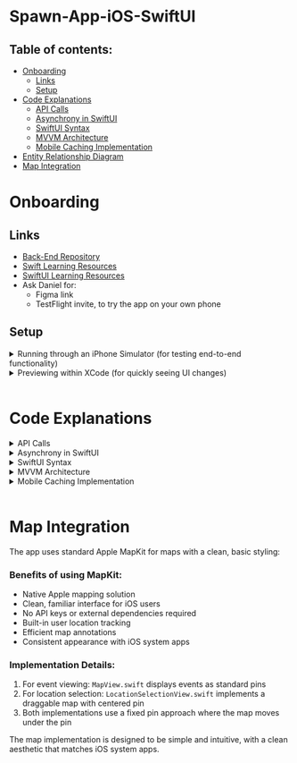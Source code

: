 # Spawn-App-iOS-SwiftUI

## Table of contents:
- [Onboarding](#onboarding)
  - [Links](#links)
  - [Setup](#setup)
- [Code Explanations](#code-explanations)
    - [API Calls](#api-calls)
    - [Asynchrony in SwiftUI](#asynchrony-in-swiftui)
    - [SwiftUI Syntax](#swiftui-syntax)
    - [MVVM Architecture](#mvvm-architecture)
    - [Mobile Caching Implementation](#mobile-caching-implementation)
- [Entity Relationship Diagram](#entity-relationship-diagram)
- [Map Integration](#map-integration)

# Onboarding

## Links

- [Back-End Repository](https://github.com/Daggerpov/Spawn-App-Back-End)
- [Swift Learning Resources](https://danielagapov.notion.site/Coding-Learning-Resources-5e2294e8ffa342b0bd103aafee808f99#12edfd4fb3e380a5b6dee6d78a2c67dd:~:text=File%20Structure-,Swift,-Basics)
- [SwiftUI Learning Resources](https://danielagapov.notion.site/Coding-Learning-Resources-5e2294e8ffa342b0bd103aafee808f99#12edfd4fb3e380a5b6dee6d78a2c67dd)
- Ask Daniel for:
    - Figma link
    - TestFlight invite, to try the app on your own phone


## Setup

<details>

<summary> Running through an iPhone Simulator (for testing end-to-end functionality) </summary>

This is simply done through clicking here (or Cmd+R): 

![alt text](images/onboarding-images/image-4.png)

</details>

<details>

<summary> Previewing within XCode (for quickly seeing UI changes) </summary>

</br>

Firstly, in `MockAPIService.swift` is where you'll be able to dictate whether the app is being mocked, through the `isMocked` variable, as you can see here:
![alt text](images/onboarding-images/image.png)
This should be set to `true` if you're working on a UI-specific feature that will be previewed within XCode often for making UI tweaks.

On that topic, to preview within XCode, you can toggle that through toggling "Edit" -> "Canvas"

![alt text](images/onboarding-images/image-1.png)

However, you'll only be able to preview SwiftUI files that include this section here (typically at the bottom of the file):

![alt text](images/onboarding-images/image-2.png)

More complicated case, to supply initial state and `init()` parameters:

![alt text](images/onboarding-images/image-3.png)

</details>

</br>

# Code Explanations

<details>

<summary> API Calls </summary>

</br>

### API Calls

- In our codebase, we do these API calls from within `ViewModel`s, which leverage the `IAPIService` interface methods, implemented in `APIService.swift` and implemented as mocks in `MockAPIService.swift`
    - An example of this is here:
    ![alt text](images/onboarding-images/image-12.png)
    - As you can see, the method is marked `async`
    - It interfaces with our [back-end API](https://github.com/Daggerpov/Spawn-App-Back-End), as the URLs match up with our endpoints in the back-end `Controllers/` directory
        - The URL is concatenated with our back-end's base URL defined here:
        ![alt text](images/onboarding-images/image-13.png)
    - We surround all code with a `do-catch`, similar to other languages' `try-catch` blocks.
- `APIService.swift`
    - This makes actual GET, POST, PUT, and DELETE requests to our back-end API
        - Additionally, there's a special `createUser()` method, since that request also takes in raw image data for the user's profile picture
    ![alt text](images/onboarding-images/image-15.png)
    - `Decodable` and `Encodable` are used to serialize and deserialize JSON data, so we need our `Models/` classes to conform (implement) these protocols
        - `Codable` makes them conform to both:
        ![alt text](images/onboarding-images/image-17.png)
    - The `parameters` argument is used for argument parameters, like in a URL as you'd see `/events?requestingUserId=1` for example -> we then construct a `finalURL`
    ![alt text](images/onboarding-images/image-18.png)
    - The `URLSession.shared.dataTask` method is used to make the actual request
    ![alt text](images/onboarding-images/image-16.png)
    - Then, we `handleAuthTokens()` to deal with JWTs (JSON Web Tokens) sent from the back-end, which comprises the access token and refresh token
        - This stores those tokens in the Keychain, on the user's device, for future requests
        ![alt text](images/onboarding-images/image-19.png)
    - Afterward, we ensure:
        - The status code is what we expect, like 204 for a successful DELETE request or 200 for a successful GET request
        - The data can be decoded into what we expect, like a `User` object for a GET request to `/users/1`
        - If there's an error in any capacity, we throw it so that the calling `ViewModel` class can catch it and deal with it through UI or state updates accordingly
    
- `MockAPIService.swift`
    - This is where we define the mocked data that we use for testing purposes, when the `isMocked` variable is set to `true` in `MockAPIService.swift`
    - We do this by matching up the requested URL with its requesting data type in a `return` as such:
    ![alt text](images/onboarding-images/image-14.png)

</details>

<details>

<summary> Asynchrony in SwiftUI </summary>

</br>

### Asynchrony in SwiftUI

- `onAppear{}` is a way to run a function when a view appears
    - This is similar to React's `useEffect()` hook
    ![alt text](images/onboarding-images/image-10.png)
- The `Task{}` closure, is a way to run an asynchronous functions in SwiftUI
    - This ensures that this piece of code is ran asynchronously, and that the UI is not blocked on the main thread, since anything in `Task{}` runs on the background thread.
- `MainActor.run{}` is a way to run a function on the main thread, and is used to update the UI
    - This is similar to React's `setState()` method
    - This is essentially the inverse of `Task{}` in that it runs on the main thread, and is used to update the UI, from within a background thread
    - One application would be when you're fetching data from within a ViewModel class (which is on a background thread), and you want to update the UI with that data, you would use `MainActor.run{}` to update the UI with that data
    ![alt text](images/onboarding-images/image-11.png)

</details>

<details>

<summary>SwiftUI Syntax</summary>

</br>

# SwiftUI Syntax

- `@State` is a mutable variable, and works similarly to React state variables, except without `setState()` methods
    - `@Binding` is a way to pass a `@State` variable from a parent view to a child view
- `@ObservedObject` is a way to observe changes in an object, and is used for observing changes in a `ViewModel` object
    ![alt text](images/onboarding-images/image-7.png)
    ![alt text](images/onboarding-images//image-8.png)
    - `@Published` is a way to publish changes in a variable, and is used for publishing changes in a `ViewModel` object
        - This will work similarly to `@State`, except that it will be used in a `ViewModel` object, and published to a parent view through `@ObservedObject`
        ![alt text](images/onboarding-images/image-9.png)
- `var body: some View{}` is the main body of a SwiftUI view, and is where the UI is defined
    - This is similar to React's return statement in a functional component
- `HStack`, `VStack`, and `ZStack` are ways to group components (like divs in HTML) across dimensions: horizontally, vertically, and in the Z-dimension
    ![alt text](images/onboarding-images/stacks.png)
- `Button{}` is a way to create a button in SwiftUI
    - the action parameter is where you define what happens when the button is clicked
    - the other closure is the label closure, as such, which display the button's UI
    ![alt text](images/onboarding-images/image-5.png)
- `NavigationLink{}` is a way to navigate to another view in SwiftUI, as a button
![alt text](images/onboarding-images/image-6.png)
- Unwrapping Optionals (4 ways):

In this example, `app.users` is an optional value, a.k.a. it might be `nil` (`null` in other languages). Thus, we need to 'unwrap' it to get the actual value, and here are the 4 ways to do this in Swift:
```
let appUsers = appPortfolio.map {app in
		// Force-Unwrap
    return app.users! // leads to error if app.users is nil -> very dangerous
    
    // guard unwrap, for early-exits
    guard let userCount = app.users else {
        return 0
    }
    return userCount
    
    
    // if unwrap, for quick usage, but without persistence of guard
    if let userCount = app.users {
        return userCount
    } else {
        return 0
    }
    
    // nil coalescing to provide default value
    // example of good default would be "Not Given" for a user's username
    return app.users ?? 0
}
```

</details>

<details>
<summary>MVVM Architecture</summary>

### MVVM Architecture

![alt text](images/mvvm-architecture-explanation.png)

</details>

<details>

<summary>Mobile Caching Implementation</summary>

</br>

# Mobile Caching Implementation

The app implements client-side caching to improve performance and reduce API calls. The caching system includes:

1. **AppCache Singleton**: A centralized cache store that persists data to disk and provides reactive updates
2. **Cache Validation API**: A backend API endpoint that validates cached data and informs the client when to refresh
3. **Push Notification Support**: Real-time updates when data changes server-side

## Overview

The Spawn App iOS client implements a sophisticated caching mechanism to reduce API calls, speed up the app's responsiveness, and provide a better user experience. This is achieved through:

1. **Client-side caching:** Storing frequently accessed data locally
2. **Cache invalidation:** Checking with the backend to determine if cached data is stale
3. **Push notifications:** Receiving real-time updates when relevant data changes

## Components

### AppCache Singleton

The `AppCache` class is a singleton that manages the client-side cache:

- Stores cached data in memory using `@Published` properties for reactive SwiftUI updates
- Persists cached data to disk using `UserDefaults`
- Validates cache with backend on app launch
- Provides methods to refresh different data collections

Example of using the AppCache:

```swift
// Access cached friends in a view
struct FriendsListView: View {
    @EnvironmentObject var appCache: AppCache
    
    var body: some View {
        List(appCache.friends) { friend in
            FriendRow(friend: friend)
        }
    }
}
```

### Cache Validation API

The app makes a request to `/api/v1/cache/validate/:userId` on startup, sending a list of cached items and their timestamps:

```json
{
  "friends": "2025-04-01T10:00:00Z",
  "events": "2025-04-01T10:10:00Z"
}
```

The backend responds with which items need to be refreshed:

```json
{
  "friends": {
    "invalidate": true,
    "updatedItems": [...] // Optional
  },
  "events": {
    "invalidate": true
  }
}
```

### Push Notification Handling

The app listens for push notifications with specific types that indicate data changes:

- `friend-accepted`: When a friend request is accepted
- `event-updated`: When an event is updated

When these notifications are received, the app refreshes the relevant cached data.

## How It Works

1. On app launch, `AppCache` loads cached data from disk
2. The app sends a request to validate the cache with the backend
3. For invalidated cache items:
   - If the backend provides updated data, it's used directly
   - Otherwise, the app fetches the data with a separate API call
4. As the user uses the app, they see data from the cache immediately
5. In the background, the app may update cache items based on push notifications

## Implementation Details

### Data Flow

1. App loads cached data → UI renders immediately
2. App checks if cache is valid → Updates UI if needed
3. User interacts with fresh data → Great experience!

### Benefits

- **Speed:** UI renders instantly from cache
- **Bandwidth:** Reduced API calls
- **Battery:** Less network activity
- **Offline Use:** Basic functionality without network

## Testing the Cache

To verify the cache is working:

1. Launch the app and navigate to a screen that displays cached data (e.g., friends list)
2. Put the device in airplane mode
3. Close and reopen the app
4. The data should still be displayed, loaded from the cache

## Cache Limitations

The current implementation has some limitations:

1. Cache is stored in `UserDefaults`, which has size limitations
2. No encryption for cached data
3. No automatic pruning of old cached data
4. Limited offline editing capabilities

These could be addressed in future updates.

For complete implementation details, see the [cache-implementation-guide.md](cache-implementation-guide.md) file.

</details>

</br>

# Map Integration

The app uses standard Apple MapKit for maps with a clean, basic styling:

### Benefits of using MapKit:
- Native Apple mapping solution
- Clean, familiar interface for iOS users
- No API keys or external dependencies required 
- Built-in user location tracking
- Efficient map annotations
- Consistent appearance with iOS system apps

### Implementation Details:
1. For event viewing: `MapView.swift` displays events as standard pins
2. For location selection: `LocationSelectionView.swift` implements a draggable map with centered pin
3. Both implementations use a fixed pin approach where the map moves under the pin

The map implementation is designed to be simple and intuitive, with a clean aesthetic that matches iOS system apps.

